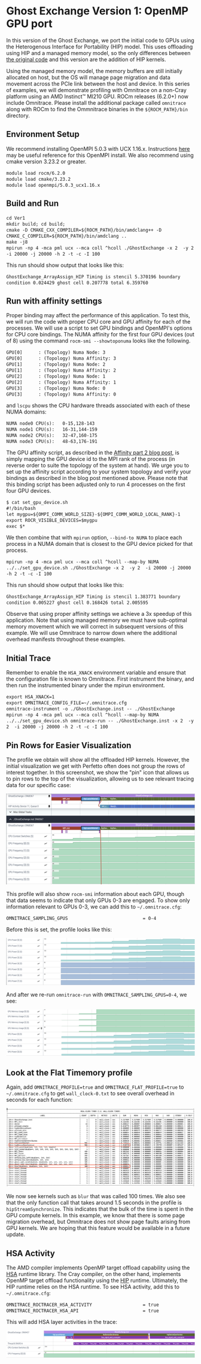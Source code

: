 # Ghost Exchange Version 1: OpenMP GPU port

In this version of the Ghost Exchange, we port the initial code to GPUs using the Heterogenous Interface for Portability (HIP) model. This uses offloading using HIP and a managed memory model, so the only differences between
[the original code](https://github.com/amd/HPCTrainingExamples/tree/main/MPI-examples/GhostExchange/GhostExchange_ArrayAssign/Orig) and this version are the addition of HIP kernels.

Using the managed memory model, the memory buffers are still initially allocated on host, but the OS
will manage page migration and data movement across the PCIe link between the host and device. In this series of examples, we will demonstrate profiling with Omnitrace on a non-Cray platform using an AMD Instinct&trade; MI210 GPU. ROCm releases (6.2.0+) now include Omnitrace. Please install the additional package called `omnitrace` along with ROCm to find the Ommnitrace binaries in the `${ROCM_PATH}/bin` directory.

## Environment Setup

We recommend installing OpenMPI 5.0.3 with UCX 1.16.x. Instructions [here](https://github.com/amd/HPCTrainingDock/blob/main/comm/sources/scripts/openmpi_setup.sh) may be useful reference for this OpenMPI install. We also recommend using cmake version 3.23.2 or greater.

```
module load rocm/6.2.0
module load cmake/3.23.2
module load openmpi/5.0.3_ucx1.16.x
```

## Build and Run

```
cd Ver1
mkdir build; cd build;
cmake -D CMAKE_CXX_COMPILER=${ROCM_PATH}/bin/amdclang++ -D CMAKE_C_COMPILER=${ROCM_PATH}/bin/amdclang ..
make -j8
mpirun -np 4 -mca pml ucx --mca coll ^hcoll ./GhostExchange -x 2  -y 2  -i 20000 -j 20000 -h 2 -t -c -I 100
```

This run should show output that looks like this:

```
GhostExchange_ArrayAssign_HIP Timing is stencil 5.370196 boundary condition 0.024429 ghost cell 0.207778 total 6.359760
```

## Run with affinity settings

Proper binding may affect the performance of this application. To test this, we
will run the code with proper CPU core and GPU affinity for each of the processes.
We will use a script to set GPU bindings and OpenMPI's options for CPU core
bindings. The NUMA affinity for the first four GPU devices (out of 8) using the
command `rocm-smi --showtoponuma` looks like the following.

```
GPU[0]		: (Topology) Numa Node: 3
GPU[0]		: (Topology) Numa Affinity: 3
GPU[1]		: (Topology) Numa Node: 2
GPU[1]		: (Topology) Numa Affinity: 2
GPU[2]		: (Topology) Numa Node: 1
GPU[2]		: (Topology) Numa Affinity: 1
GPU[3]		: (Topology) Numa Node: 0
GPU[3]		: (Topology) Numa Affinity: 0
```

and `lscpu` shows the CPU hardware threads associated with each of these NUMA domains:

```
NUMA node0 CPU(s):   0-15,128-143
NUMA node1 CPU(s):   16-31,144-159
NUMA node2 CPU(s):   32-47,160-175
NUMA node3 CPU(s):   48-63,176-191
```

The GPU affinity script, as described in the
[Affinity part 2 blog post](https://rocm.blogs.amd.com/software-tools-optimization/affinity/part-2/README.html#setting-affinity),
is simply mapping the GPU device id to the MPI rank of the process (in reverse
order to suite the topology of the system at hand). We urge you to set up the
affinity script according to your system topology and verify your bindings
as described in the blog post mentioned above. Please note that this binding
script has been adjusted only to run 4 processes on the first four GPU devices.

```
$ cat set_gpu_device.sh
#!/bin/bash
let mygpu=${OMPI_COMM_WORLD_SIZE}-${OMPI_COMM_WORLD_LOCAL_RANK}-1
export ROCR_VISIBLE_DEVICES=$mygpu
exec $*
```

We then combine that with `mpirun` option, `--bind-to NUMA` to place each process
in a NUMA domain that is closest to the GPU device picked for that process.

```
mpirun -np 4 -mca pml ucx --mca coll ^hcoll --map-by NUMA ../../set_gpu_device.sh ./GhostExchange -x 2  -y 2  -i 20000 -j 20000 -h 2 -t -c -I 100
```

This run should show output that looks like this:

```
GhostExchange_ArrayAssign_HIP Timing is stencil 1.383771 boundary condition 0.005227 ghost cell 0.168426 total 2.005595
```

Observe that using proper affinity settings we achieve a 3x speedup of this application.
Note that using managed memory we must have sub-optimal memory movement which we will
correct in subsequent versions of this example.
We will use Omnitrace to narrow down where the additional overhead manifests throughout
these examples.

## Initial Trace

Remember to enable the `HSA_XNACK` environment variable and ensure that the
configuration file is known to Omnitrace. First instrument the binary, and then run
the instrumented binary under the mpirun environment.

```
export HSA_XNACK=1
export OMNITRACE_CONFIG_FILE=~/.omnitrace.cfg
omnitrace-instrument -o ./GhostExchange.inst -- ./GhostExchange
mpirun -np 4 -mca pml ucx --mca coll ^hcoll --map-by NUMA ../../set_gpu_device.sh omnitrace-run -- ./GhostExchange.inst -x 2  -y 2  -i 20000 -j 20000 -h 2 -t -c -I 100
```

## Pin Rows for Easier Visualization

The profile we obtain will show all the offloaded HIP kernels. 
However, the initial visualization we get with Perfetto often does not
group the rows of interest together. In this screenshot, we show the
"pin" icon that allows us to pin rows to the top of the visualization,
allowing us to see relevant tracing data for our specific case:

<p><img src="pinned_visualization.png"/></p>

This profile will also show `rocm-smi` information about each GPU,
though that data seems to indicate that only GPUs 0-3 are engaged.
To show only information relevant to GPUs 0-3, we can add this to `~/.omnitrace.cfg`:

```
OMNITRACE_SAMPLING_GPUS                            = 0-4
```

Before this is set, the profile looks like this:

<p><img src="too_many_gpus.png"/></p>

And after we re-run `omnitrace-run` with `OMNITRACE_SAMPLING_GPUS=0-4`, we see:

<p><img src="only_four_gpus.png"/></p>

## Look at the Flat Timemory profile

Again, add `OMNITRACE_PROFILE=true` and `OMNITRACE_FLAT_PROFILE=true` to `~/.omnitrace.cfg` to get 
`wall_clock-0.txt` to see overall overhead in seconds for each function:

<p><img src="timemory_flat.png"/></p>

We now see kernels such as `blur` that was called 100 times. 
We also see that the only function call that takes around 1.5 seconds
in the profile is `hipStreamSynchronize`. This indicates that the bulk of
the time is spent in the GPU compute kernels. In this example, we know that
there is some page migration overhead, but Omnitrace does not show page
faults arising from GPU kernels. We are hoping that this feature would be
available in a future update.

## HSA Activity

The AMD compiler implements OpenMP target offload capability using the
[HSA](https://rocm.docs.amd.com/projects/ROCR-Runtime/en/latest/index.html) runtime library.
The Cray compiler, on the other hand, implements OpenMP target offload functionality using the
[HIP](https://rocm.docs.amd.com/projects/HIP/en/latest/index.html) runtime. Ultimately,
the HIP runtime relies on the HSA runtime. To see HSA activity, add this to `~/.omnitrace.cfg`:

```
OMNITRACE_ROCTRACER_HSA_ACTIVITY                   = true
OMNITRACE_ROCTRACER_HSA_API                        = true
```

This will add HSA layer activities in the trace:

<p><img src="hsa_trace.png"/></p>

